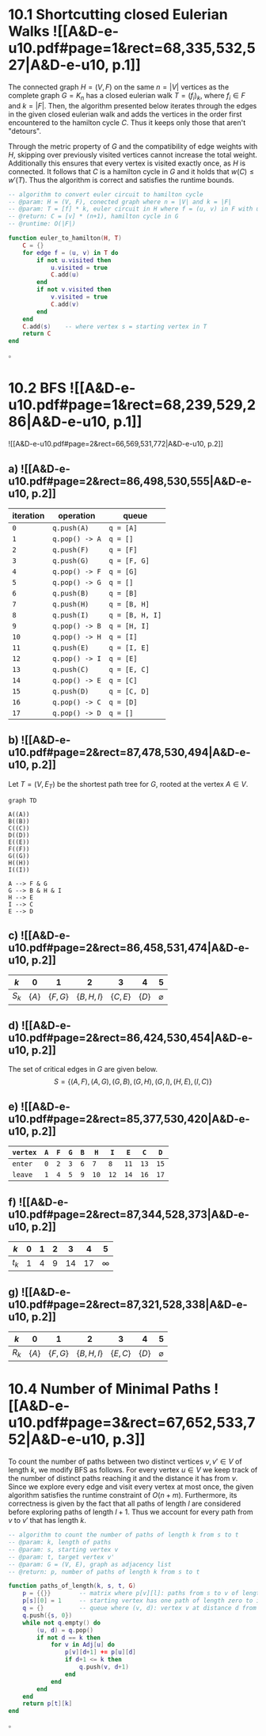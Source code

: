 

# 10.1      Shortcutting closed Eulerian Walks ![[A&D-e-u10.pdf#page=1&rect=68,335,532,527|A&D-e-u10, p.1]]

The connected graph $H = (V, F)$ on the same $n = |V|$ vertices as the complete graph $G = K_{n}$ has a closed eulerian walk $T = (f_{i})_{k}$, where $f_{i} \in F$ and $k = |F|$. Then, the algorithm presented below iterates through the edges in the given closed eulerian walk and adds the vertices in the order first encountered to the hamilton cycle $C$. Thus it keeps only those that aren't "detours".

Through the metric property of $G$ and the compatibility of edge weights with $H$, skipping over previously visited vertices cannot increase the total weight. Additionally this ensures that every vertex is visited exactly once, as $H$ is connected. It follows that $C$ is a hamilton cycle in $G$ and it holds that $w(C) \leq w'(T)$. Thus the algorithm is correct and satisfies the runtime bounds.

```lua
-- algorithm to convert euler circuit to hamilton cycle
-- @param: H = (V, F), conected graph where n = |V| and k = |F|
-- @param: T = [f] * k, euler circuit in H where f = (u, v) in F with u, v in V
-- @return: C = [v] * (n+1), hamilton cycle in G
-- @runtime: O(|F|)

function euler_to_hamilton(H, T)
	C = {}
	for edge f = (u, v) in T do
	    if not u.visited then
	        u.visited = true
	        C.add(u)
	    end
	    if not v.visited then
	        v.visited = true
	        C.add(v)
	    end
	end
	C.add(s)	-- where vertex s = starting vertex in T
	return C
end
```
$\square$

<div class="page-break" style="page-break-before: always;"></div>

# 10.2      BFS ![[A&D-e-u10.pdf#page=1&rect=68,239,529,286|A&D-e-u10, p.1]]
![[A&D-e-u10.pdf#page=2&rect=66,569,531,772|A&D-e-u10, p.2]]

## a) ![[A&D-e-u10.pdf#page=2&rect=86,498,530,555|A&D-e-u10, p.2]]

| iteration | operation      | queue           |
| --------- | -------------- | --------------- |
| `0`       | `q.push(A)`    | `q = [A]`       |
| `1`       | `q.pop() -> A` | `q = []`        |
| `2`       | `q.push(F)`    | `q = [F]`       |
| `3`       | `q.push(G)`    | `q = [F, G]`    |
| `4`       | `q.pop() -> F` | `q = [G]`       |
| `5`       | `q.pop() -> G` | `q = []`        |
| `6`       | `q.push(B)`    | `q = [B]`       |
| `7`       | `q.push(H)`    | `q = [B, H]`    |
| `8`       | `q.push(I)`    | `q = [B, H, I]` |
| `9`       | `q.pop() -> B` | `q = [H, I]`    |
| `10`      | `q.pop() -> H` | `q = [I]`       |
| `11`      | `q.push(E)`    | `q = [I, E]`    |
| `12`      | `q.pop() -> I` | `q = [E]`       |
| `13`      | `q.push(C)`    | `q = [E, C]`    |
| `14`      | `q.pop() -> E` | `q = [C]`       |
| `15`      | `q.push(D)`    | `q = [C, D]`    |
| `16`      | `q.pop() -> C` | `q = [D]`       |
| `17`      | `q.pop() -> D` | `q = []`        |

<div class="page-break" style="page-break-before: always;"></div>

## b) ![[A&D-e-u10.pdf#page=2&rect=87,478,530,494|A&D-e-u10, p.2]]

Let $T = (V, E_{T})$ be the shortest path tree for $G$, rooted at the vertex $A \in V$.
```mermaid
graph TD

A((A))
B((B))
C((C))
D((D))
E((E))
F((F))
G((G))
H((H))
I((I))

A --> F & G
G --> B & H & I
H --> E
I --> C
E --> D
```

## c) ![[A&D-e-u10.pdf#page=2&rect=86,458,531,474|A&D-e-u10, p.2]]

| $k$     | $0$       | $1$          | $2$             | $3$          | $4$       | $5$           |
| ------- | --------- | ------------ | --------------- | ------------ | --------- | ------------- |
| $S_{k}$ | $\{ A \}$ | $\{ F, G \}$ | $\{ B, H, I \}$ | $\{ C, E \}$ | $\{ D \}$ | $\varnothing$ |

## d) ![[A&D-e-u10.pdf#page=2&rect=86,424,530,454|A&D-e-u10, p.2]]

The set of critical edges in $G$ are given below.
$$
S = \{ (A, F), (A,G), (G, B), (G, H), (G, I), (H, E), (I, C) \}
$$

## e) ![[A&D-e-u10.pdf#page=2&rect=85,377,530,420|A&D-e-u10, p.2]]

| `vertex` | `A` | `F` | `G` | `B` | `H`  | `I`  | `E`  | `C`  | `D`  |
| -------- | --- | --- | --- | --- | ---- | ---- | ---- | ---- | ---- |
| `enter`  | `0` | `2` | `3` | `6` | `7`  | `8`  | `11` | `13` | `15` |
| `leave`  | `1` | `4` | `5` | `9` | `10` | `12` | `14` | `16` | `17` |

## f) ![[A&D-e-u10.pdf#page=2&rect=87,344,528,373|A&D-e-u10, p.2]]

| $k$     | $0$ | $1$ | $2$ | $3$  | $4$  | $5$      |
| ------- | --- | --- | --- | ---- | ---- | -------- |
| $t_{k}$ | $1$ | $4$ | $9$ | $14$ | $17$ | $\infty$ |

## g) ![[A&D-e-u10.pdf#page=2&rect=87,321,528,338|A&D-e-u10, p.2]]

| $k$     | $0$       | $1$          | $2$             | $3$          | $4$       | $5$           |
| ------- | --------- | ------------ | --------------- | ------------ | --------- | ------------- |
| $R_{k}$ | $\{ A \}$ | $\{ F, G \}$ | $\{B,  H, I \}$ | $\{ E, C \}$ | $\{ D \}$ | $\varnothing$ |

<div class="page-break" style="page-break-before: always;"></div>

# 10.4      Number of Minimal Paths ![[A&D-e-u10.pdf#page=3&rect=67,652,533,752|A&D-e-u10, p.3]]

To count the number of paths between two distinct vertices $v, v' \in V$ of length $k$, we modify BFS as follows. For every vertex $u \in V$ we keep track of the number of distinct paths reaching it and the distance it has from $v$. Since we explore every edge and visit every vertex at most once, the given algorithm satisfies the runtime constraint of $O(n+m)$. Furthermore, its correctness is given by the fact that all paths of length $l$ are considered before exploring paths of length $l+1$. Thus we account for every path from $v$ to $v'$ that has length $k$.

```lua
-- algorithm to count the number of paths of length k from s to t
-- @param: k, length of paths
-- @param: s, starting vertex v
-- @param: t, target vertex v'
-- @param: G = (V, E), graph as adjacency list
-- @return: p, number of paths of length k from s to t

function paths_of_length(k, s, t, G)
	p = {{}}		-- matrix where p[v][l]: paths from s to v of length l
	p[s][0] = 1		-- starting vertex has one path of length zero to itself
	q = {}			-- queue where (v, d): vertex v at distance d from s
	q.push({s, 0})
	while not q.empty() do
		(u, d) = q.pop()
		if not d == k then
			for v in Adj[u] do
				p[v][d+1] += p[u][d]
				if d+1 <= k then
					q.push(v, d+1)
				end
			end
		end
	end
	return p[t][k]
end
```
$\square$



